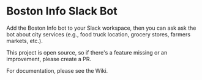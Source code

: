 # Boston Info Slack Bot

Add the Boston Info bot to your Slack workspace, then you can ask ask the bot about city services (e.g., food truck location, grocery stores, farmers markets, etc.).

This project is open source, so if there's a feature missing or an improvement, please create a PR.

For documentation, please see the Wiki.
